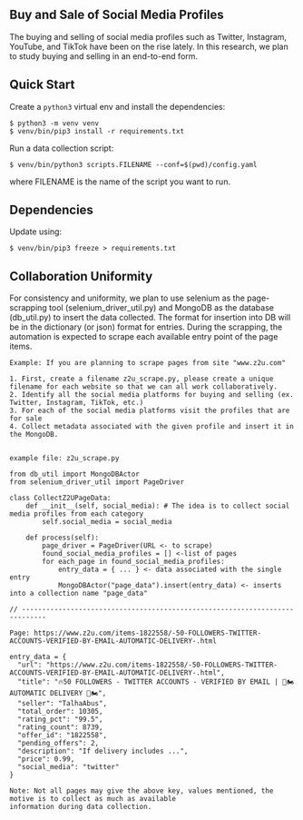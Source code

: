 ## Buy and Sale of Social Media Profiles
The buying and selling of social media profiles such as Twitter, Instagram, YouTube, and TikTok have been on the rise lately. In this research, we plan to study buying and selling in an end-to-end form.

## Quick Start

Create a `python3` virtual env and install the dependencies:
```
$ python3 -m venv venv
$ venv/bin/pip3 install -r requirements.txt
```

Run a data collection script:
```
$ venv/bin/python3 scripts.FILENAME --conf=$(pwd)/config.yaml
```

where FILENAME is the name of the script you want to run.

## Dependencies

Update using:

```
$ venv/bin/pip3 freeze > requirements.txt
```

## Collaboration Uniformity
For consistency and uniformity, we plan to use selenium as the page-scrapping tool (selenium_driver_util.py) and MongoDB 
as the database (db_util.py) to insert the data collected. The format for insertion into DB will be in the dictionary (or json) 
format for entries. During the scrapping, the automation is expected to scrape each available entry point of the page items.  

```
Example: If you are planning to scrape pages from site "www.z2u.com"

1. First, create a filename z2u_scrape.py, please create a unique filename for each website so that we can all work collaboratively.
2. Identify all the social media platforms for buying and selling (ex. Twitter, Instagram, TikTok, etc.)
3. For each of the social media platforms visit the profiles that are for sale
4. Collect metadata associated with the given profile and insert it in the MongoDB.


example file: z2u_scrape.py

from db_util import MongoDBActor
from selenium_driver_util import PageDriver

class CollectZ2UPageData:
    def __init__(self, social_media): # The idea is to collect social media profiles from each category
        self.social_media = social_media

    def process(self):
        page_driver = PageDriver(URL <- to scrape)
        found_social_media_profiles = [] <-list of pages
        for each_page in found_social_media_profiles:
            entry_data = { ... } <- data associated with the single entry
            MongoDBActor("page_data").insert(entry_data) <- inserts into a collection name "page_data" 

// ----------------------------------------------------------------------------

Page: https://www.z2u.com/items-1822558/-50-FOLLOWERS-TWITTER-ACCOUNTS-VERIFIED-BY-EMAIL-AUTOMATIC-DELIVERY-.html

entry_data = {
  "url": "https://www.z2u.com/items-1822558/-50-FOLLOWERS-TWITTER-ACCOUNTS-VERIFIED-BY-EMAIL-AUTOMATIC-DELIVERY-.html",
  "title": "🔥50 FOLLOWERS - TWITTER ACCOUNTS - VERIFIED BY EMAIL | 🛵🏍️ AUTOMATIC DELIVERY 🛵🏍️",
  "seller": "TalhaAbus",
  "total_order": 10305,
  "rating_pct": "99.5",
  "rating_count": 8739,
  "offer_id": "1822558",
  "pending_offers": 2,
  "description": "If delivery includes ...",
  "price": 0.99,
  "social_media": "twitter"   
}

Note: Not all pages may give the above key, values mentioned, the motive is to collect as much as available
information during data collection.

```

